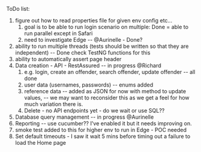 ToDo list:

1. figure out how to read properties file for given env config etc...
   1. goal is to be able to run login scenario on multiple: Done = able to run parallel except in Safari
   2. need to investigate Edge -- @Aurinelle - Done?
2. ability to run multiple threads (tests should be written so that they are independent)  -- Done
    check TestNG functions for this 
3. ability to automatically assert page header
4. Data creation - API - RestAssured  -- in progress @Richard
   1. e.g. login, create an offender, search offender, update offender  -- all done
   2. user data (usernames, passwords)  -- enums added
   3. reference data  -- added as JSON for now with method to update values, 
                      -- we may want to reconsider this as we get a feel for how much variation there is.
   4. Delete - no API endpoints yet - do we wait or use SQL??
5. Database query management  -- in progress @Aurinelle
6. Reporting  -- use cucumber??  I've enabled it but it needs improving on.
7. smoke test added to this for higher env to run in Edge - POC needed
8. Set default timeouts - I saw it wait 5 mins before timing out a failure to load the Home page

